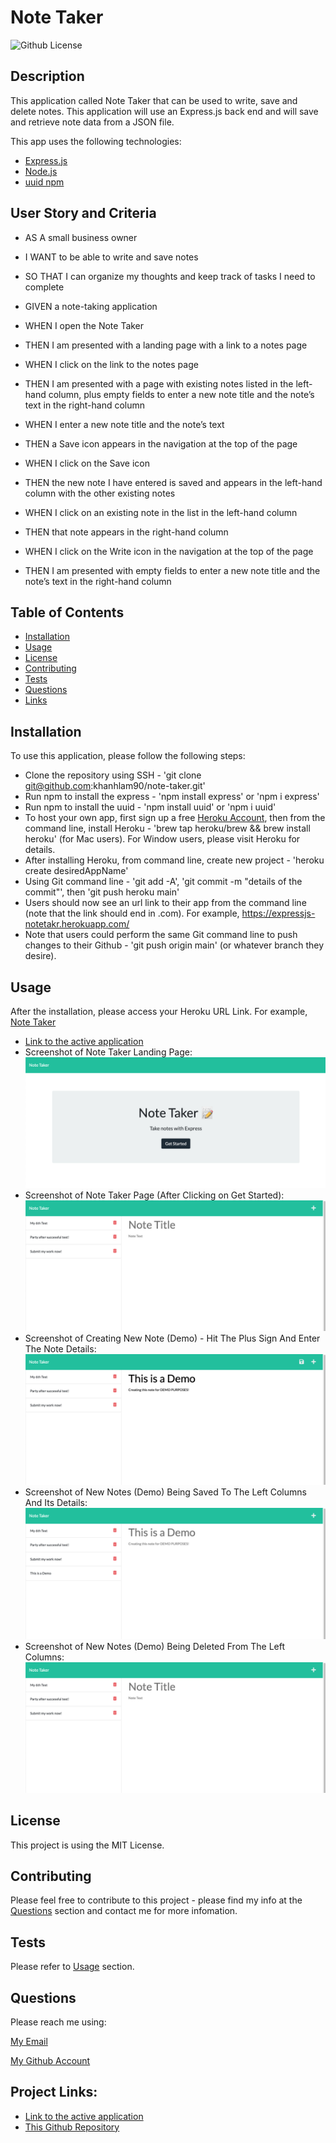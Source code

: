 # Note Taker

![Github License](https://img.shields.io/static/v1?label=License&message=MIT&color=blue&style=for-the-badge)

## Description
This application called Note Taker that can be used to write, save and delete notes. This application will use an Express.js back end and will save and retrieve note data from a JSON file.

This app uses the following technologies:
- [Express.js](https://www.npmjs.com/package/express)
- [Node.js](https://nodejs.org/en/)
- [uuid npm](https://www.npmjs.com/package/uuid)

## User Story and Criteria
- AS A small business owner
- I WANT to be able to write and save notes
- SO THAT I can organize my thoughts and keep track of tasks I need to complete

- GIVEN a note-taking application
- WHEN I open the Note Taker
- THEN I am presented with a landing page with a link to a notes page
- WHEN I click on the link to the notes page
- THEN I am presented with a page with existing notes listed in the left-hand column, plus empty fields to enter a new note title and the note’s text in the right-hand column
- WHEN I enter a new note title and the note’s text
- THEN a Save icon appears in the navigation at the top of the page
- WHEN I click on the Save icon
- THEN the new note I have entered is saved and appears in the left-hand column with the other existing notes
- WHEN I click on an existing note in the list in the left-hand column
- THEN that note appears in the right-hand column
- WHEN I click on the Write icon in the navigation at the top of the page
- THEN I am presented with empty fields to enter a new note title and the note’s text in the right-hand column


## Table of Contents

* [Installation](#installation)
* [Usage](#usage)
* [License](#license)
* [Contributing](#contributing)
* [Tests](#tests)
* [Questions](#questions)
* [Links](#links)

## Installation

To use this application, please follow the following steps:
- Clone the repository using SSH - 'git clone git@github.com:khanhlam90/note-taker.git'
- Run npm to install the express - 'npm install express' or 'npm i express'
- Run npm to install the uuid - 'npm install uuid' or 'npm i uuid'
- To host your own app, first sign up a free [Heroku Account](https://www.heroku.com/), then from the command line, install Heroku - 'brew tap heroku/brew && brew install heroku' (for Mac users). For Window users, please visit Heroku for details.
- After installing Heroku, from command line, create new project - 'heroku create desiredAppName'
- Using Git command line - 'git add -A', 'git commit -m "details of the commit"', then 'git push heroku main'
- Users should now see an url link to their app from the command line (note that the link should end in .com). For example, https://expressjs-notetakr.herokuapp.com/
- Note that users could perform the same Git command line to push changes to their Github - 'git push origin main' (or whatever branch they desire).

## Usage 
After the installation, please access your Heroku URL Link. For example, [Note Taker](https://expressjs-notetakr.herokuapp.com/)
- [Link to the active application](https://expressjs-notetakr.herokuapp.com/)
- Screenshot of Note Taker Landing Page:
![Screenshot of Note Taker Landing Page](./public/assets/images/demonstration-0.png)
- Screenshot of Note Taker Page (After Clicking on Get Started):
![Screenshot of Get Started](./public/assets/images/demonstration-1.png)
- Screenshot of Creating New Note (Demo) - Hit The Plus Sign And Enter The Note Details:
![Screenshot of Creating New Note (Demo)](./public/assets/images/demonstration-2.png)
- Screenshot of New Notes (Demo) Being Saved To The Left Columns And Its Details:
![Screenshot of New Note (Demo) Being Saved](./public/assets/images/demonstration-3.png)
- Screenshot of New Notes (Demo) Being Deleted From The Left Columns:
![Screenshot of New Notes (Demo) Being Deleted](./public/assets/images/demonstration-4.png)

## License

This project is using the MIT License.

## Contributing

Please feel free to contribute to this project - please find my info at the [Questions](#questions) section and contact me for more infomation.

## Tests

Please refer to [Usage](#usage) section.

## Questions

Please reach me using:

<a href = "mailto:khanhlam1990@yahoo.com"> My Email </a>

[My Github Account](https://github.com/khanhlam90)

## Project Links:
* [Link to the active application](https://expressjs-notetakr.herokuapp.com/)
* [This Github Repository](https://github.com/khanhlam90/note-taker.git)

